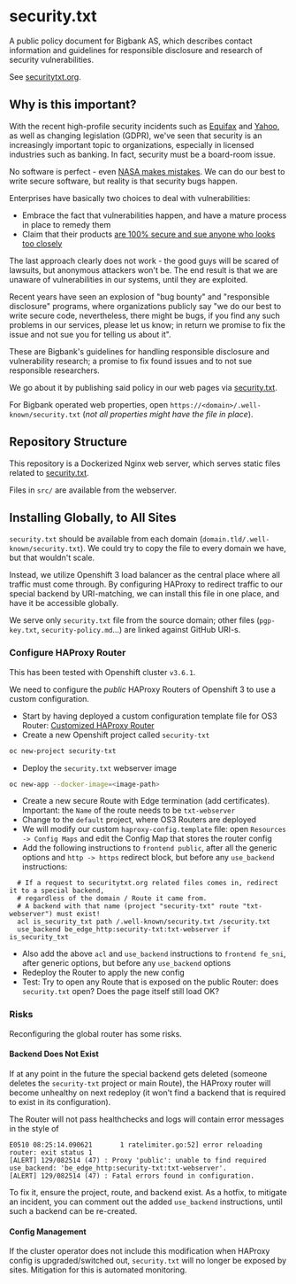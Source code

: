 # security.txt

A public policy document for Bigbank AS, which describes contact information and guidelines for
responsible disclosure and research of security vulnerabilities.

See [securitytxt.org][].

## Why is this important?

With the recent high-profile security incidents such as [Equifax][]
and [Yahoo][], as well as changing
legislation (GDPR), we've seen that security is an increasingly important topic to organizations,
especially in licensed industries such as banking. In fact, security must be a board-room issue.

No software is perfect - even [NASA makes mistakes][nasa-mistakes]. We can do our best to write secure
software, but reality is that security bugs happen.

Enterprises have basically two choices to deal with vulnerabilities:

- Embrace the fact that vulnerabilities happen, and have a mature process in place to remedy them
- Claim that their products [are 100% secure and sue anyone who looks too closely][hungarian-hacker]

The last approach clearly does not work - the good guys will be scared of lawsuits, but anonymous
attackers won't be. The end result is that we are unaware of vulnerabilities in our systems,
until they are exploited.

Recent years have seen an explosion of "bug bounty" and "responsible disclosure" programs, where
organizations publicly say "we do our best to write secure code, nevertheless, there might be bugs,
if you find any such problems in our services, please let us know; in return we promise to fix the
issue and not sue you for telling us about it".

These are Bigbank's guidelines for handling responsible disclosure and vulnerability research;
a promise to fix found issues and to not sue responsible researchers.

We go about it by publishing said policy in our web pages via [security.txt][securitytxt.org].

For Bigbank operated web properties, open `https://<domain>/.well-known/security.txt`
(_not all properties might have the file in place_).

## Repository Structure

This repository is a Dockerized Nginx web server, which serves static files
related to [security.txt][securitytxt.org].

Files in `src/` are available from the webserver.

## Installing Globally, to All Sites

`security.txt` should be available from each domain (`domain.tld/.well-known/security.txt`).
We could try to copy the file to every domain we have, but that wouldn't scale.

Instead, we utilize Openshift 3 load balancer as the central place where all traffic must come through.
By configuring HAProxy to redirect traffic to our special backend by URI-matching, we can install this file in
one place, and have it be accessible globally.

We serve only `security.txt` file from the source domain; other files (`pgp-key.txt`, `security-policy.md`...)
are linked against GitHub URI-s.

### Configure HAProxy Router

This has been tested with Openshift cluster `v3.6.1`.

We need to configure the *public* HAProxy Routers of Openshift 3 to use a custom configuration.

- Start by having deployed a custom configuration template file for OS3 Router: [Customized HAProxy Router][custom-router]
- Create a new Openshift project called `security-txt`
```bash
oc new-project security-txt  
```
- Deploy the `security.txt` webserver image
```bash
oc new-app --docker-image=<image-path>
```
- Create a new secure Route with Edge termination (add certificates). Important: the `Name` of the route needs to be `txt-webserver`
- Change to the `default` project, where OS3 Routers are deployed
- We will modify our custom `haproxy-config.template` file: open `Resources -> Config Maps` and
  edit the Config Map that stores the router config
- Add the following instructions to `frontend public`, after all the generic options and `http -> https` redirect block,
  but before any `use_backend` instructions:
```
  # If a request to securitytxt.org related files comes in, redirect it to a special backend,
  # regardless of the domain / Route it came from.
  # A backend with that name (project "security-txt" route "txt-webserver") must exist!
  acl is_security_txt path /.well-known/security.txt /security.txt
  use_backend be_edge_http:security-txt:txt-webserver if is_security_txt
```
- Also add the above `acl` and `use_backend` instructions to `frontend fe_sni`, after generic options, but before any `use_backend` options
- Redeploy the Router to apply the new config
- Test: Try to open any Route that is exposed on the public Router: does `security.txt` open? Does the page itself still load OK?

### Risks

Reconfiguring the global router has some risks.

#### Backend Does Not Exist

If at any point in the future the special backend gets deleted (someone deletes the `security-txt` project or main Route),
the HAProxy router will become unhealthy on next redeploy (it won't find a backend that is required to exist in its configuration).

The Router will not pass healthchecks and logs will contain error messages in the style of

```
E0510 08:25:14.090621       1 ratelimiter.go:52] error reloading router: exit status 1
[ALERT] 129/082514 (47) : Proxy 'public': unable to find required use_backend: 'be_edge_http:security-txt:txt-webserver'.
[ALERT] 129/082514 (47) : Fatal errors found in configuration.
```

To fix it, ensure the project, route, and backend exist. As a hotfix, to mitigate an incident, you can comment out the
added `use_backend` instructions, until such a backend can be re-created.

#### Config Management

If the cluster operator does not include this modification when HAProxy config is upgraded/switched out, `security.txt` will
no longer be exposed by sites. Mitigation for this is automated monitoring.

[securitytxt.org]: https://securitytxt.org
[Equifax]: https://www.google.ee/search?q=equifax+leak
[Yahoo]: https://www.google.ee/search?q=yahoo+data+breach
[nasa-mistakes]: https://www.itworld.com/article/2823083/enterprise-software/88716-8-famous-software-bugs-in-space.html#slide2
[hungarian-hacker]: https://techcrunch.com/2017/07/25/hungarian-hacker-arrested-for-pressing-f12
[custom-router]: https://docs.openshift.com/container-platform/3.7/install_config/router/customized_haproxy_router.html
